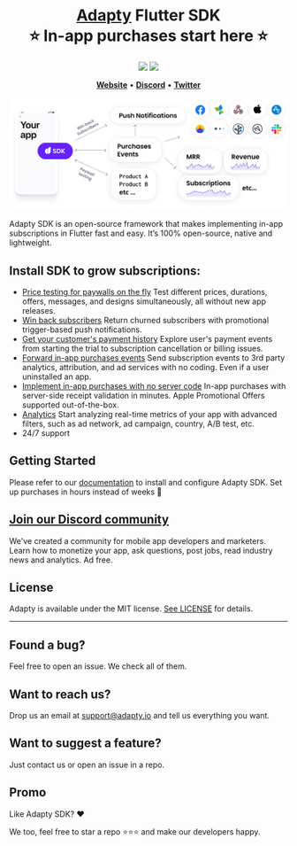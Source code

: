 <h1 align="center" style="border-bottom: none">
    <b>
        <a href="https://adapty.io?utm_source=github&utm_medium=referral&utm_campaign=AdaptySDK-Flutter">Adapty</a> Flutter SDK<br>
    </b>
    ⭐️  In-app purchases start here  ⭐️ <br>
</h1>

<p align="center">
<a href="https://go.adapty.io/subhub-community-flutter-rep"><img src="https://img.shields.io/badge/Adapty-discord-purple"></a>
<a href="https://github.com/adaptyteam/AdaptySDK-Flutter/blob/master/LICENSE"><img src="https://img.shields.io/badge/license-MIT-brightgreen.svg"></a>
</p>


<p align="center">
    <a href="https://adapty.io?utm_source=github&utm_medium=referral&utm_campaign=AdaptySDK-Flutter"><b>Website</b></a> •
    <a href="https://go.adapty.io/subhub-community-flutter-repp"><b>Discord</b></a> •
    <a href="https://twitter.com/AdaptyTeam"><b>Twitter</b></a>
</p>

![Adapty: CRM for mobile apps with subscriptions](adapty-schema.png)

Adapty SDK is an open-source framework that makes implementing in-app subscriptions in Flutter fast and easy. It’s 100% open-source, native and lightweight.

## Install SDK to grow subscriptions:

- [Price testing for paywalls on the fly](https://docs.adapty.io/docs/ab-test?utm_source=github&utm_medium=referral&utm_campaign=AdaptySDK-Flutter)
Test different prices, durations, offers, messages, and designs simultaneously, all without new app releases.
- [Win back subscribers](https://docs.adapty.io/docs/promo-campaigns?utm_source=github&utm_medium=referral&utm_campaign=AdaptySDK-Flutter)
Return churned subscribers with promotional trigger-based push notifications.
- [Get your customer's payment history](https://docs.adapty.io/docs/profiles-crm?utm_source=github&utm_medium=referral&utm_campaign=AdaptySDK-Flutter)
Explore user's payment events from starting the trial to subscription cancellation or billing issues.
- [Forward in-app purchases events](https://docs.adapty.io/docs/events?utm_source=github&utm_medium=referral&utm_campaign=AdaptySDK-Flutter)
Send subscription events to 3rd party analytics, attribution, and ad services with no coding. Even if a user uninstalled an app.
- [Implement in-app purchases with no server code](https://docs.adapty.io/docs/flutter-sdk-configuration?utm_source=github&utm_medium=referral&utm_campaign=AdaptySDK-Flutter)
In-app purchases with server-side receipt validation in minutes. Apple Promotional Offers supported out-of-the-box.
- [Analytics](https://docs.adapty.io/docs/analytics-charts?utm_source=github&utm_medium=referral&utm_campaign=AdaptySDK-Flutter)
Start analyzing real-time metrics of your app with advanced filters, such as ad network, ad campaign, country, A/B test, etc.
- 24/7 support

## Getting Started

Please refer to our [documentation](https://docs.adapty.io/docs/flutter-sdk-installation?utm_source=github&utm_medium=referral&utm_campaign=AdaptySDK-Flutter) to install and configure Adapty SDK. Set up purchases in hours instead of weeks :rocket:

## [Join our Discord community](https://go.adapty.io/subhub-community-flutter-rep)

We've created a community for mobile app developers and marketers. Learn how to monetize your app, ask questions, post jobs, read industry news and analytics. Ad free.

## License

Adapty is available under the MIT license. [See LICENSE](https://github.com/adaptyteam/AdaptySDK-Flutter/blob/master/LICENSE) for details.

---

## Found a bug?

Feel free to open an issue. We check all of them.

## Want to reach us?

Drop us an email at support@adapty.io and tell us everything you want.

## Want to suggest a feature?

Just contact us or open an issue in a repo.

## Promo

Like Adapty SDK? ❤️

We too, feel free to star a repo ⭐️⭐️⭐️ and make our developers happy.
